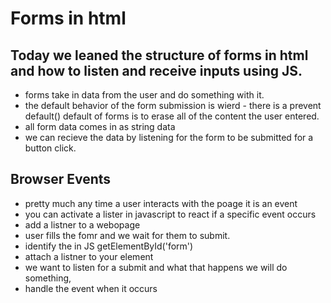# Forms in html 


## Today we leaned the structure of forms in html and how to listen and receive inputs using JS.

  - forms take in data from the user and do something with it.
  -  the default behavior of the form submission  is wierd - there is a prevent default() default of forms is to erase all of the content the user entered.
  -  all form data comes in as string data
  -  we can recieve the data by listening for the form to be submitted for a button click.
  
## Browser Events
  - pretty much any time a user interacts with the poage it is an event
  -  you can activate a lister in javascript to react if a specific event occurs
  - add a listner to a webopage
  -  user fills the fomr and we wait for them to submit.
  - identify the in JS getElementById('form')
  - attach a listner to your element
  - we want to listen for a submit and what that happens we will do something, 
  - handle the event when it occurs
